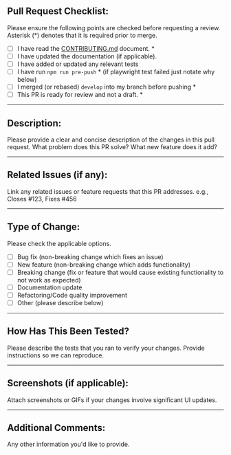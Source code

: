 ## Pull Request Checklist:

Please ensure the following points are checked before requesting a review. Asterisk (\*) denotes that it is required prior to merge.

- [ ] I have read the [CONTRIBUTING.md](CONTRIBUTING.md) document. \*
- [ ] I have updated the documentation (if applicable).
- [ ] I have added or updated any relevant tests
- [ ] I have run `npm run pre-push` \* (if playwright test failed just notate why below)
- [ ] I merged (or rebased) `develop` into my branch before pushing \*
- [ ] This PR is ready for review and not a draft. \*

---

## Description:

Please provide a clear and concise description of the changes in this pull request.
What problem does this PR solve? What new feature does it add?

---

## Related Issues (if any):

Link any related issues or feature requests that this PR addresses.
e.g., Closes #123, Fixes #456

---

## Type of Change:

Please check the applicable options.

- [ ] Bug fix (non-breaking change which fixes an issue)
- [ ] New feature (non-breaking change which adds functionality)
- [ ] Breaking change (fix or feature that would cause existing functionality to not work as expected)
- [ ] Documentation update
- [ ] Refactoring/Code quality improvement
- [ ] Other (please describe below)

---

## How Has This Been Tested?

Please describe the tests that you ran to verify your changes. Provide instructions so we can reproduce.

---

## Screenshots (if applicable):

Attach screenshots or GIFs if your changes involve significant UI updates.

---

## Additional Comments:

Any other information you'd like to provide.

